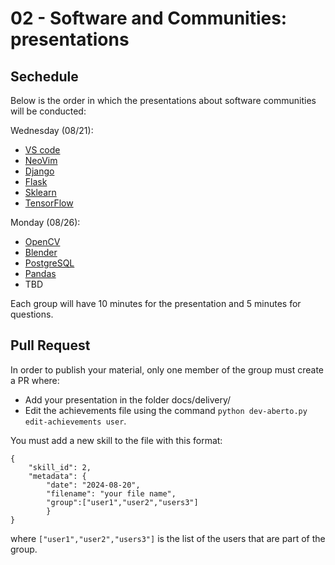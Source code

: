 # 02 - Software and Communities: presentations

## Sechedule

Below is the order in which the presentations about software communities will be conducted:

Wednesday (08/21):

* [VS code]()
* [NeoVim]()
* [Django]()
* [Flask](../../delivery/flask-presentation.pdf)
* [Sklearn](../../delivery/scikit-learn.pdf)
* [TensorFlow]()

Monday (08/26):

* [OpenCV]()
* [Blender]()
* [PostgreSQL]()
* [Pandas]()
* TBD

Each group will have 10 minutes for the presentation and 5 minutes for questions.

## Pull Request 

In order to publish your material, only one member of the group must create a PR where:

* Add your presentation in the folder docs/delivery/
* Edit the achievements file using the command `python dev-aberto.py edit-achievements user`.

You must add a new skill to the file with this format:

```
{
    "skill_id": 2, 
    "metadata": {
        "date": "2024-08-20", 
        "filename": "your file name", 
        "group":["user1","user2","users3"]
        }
}
```

where `["user1","user2","users3"]` is the list of the users that are part of the group.
